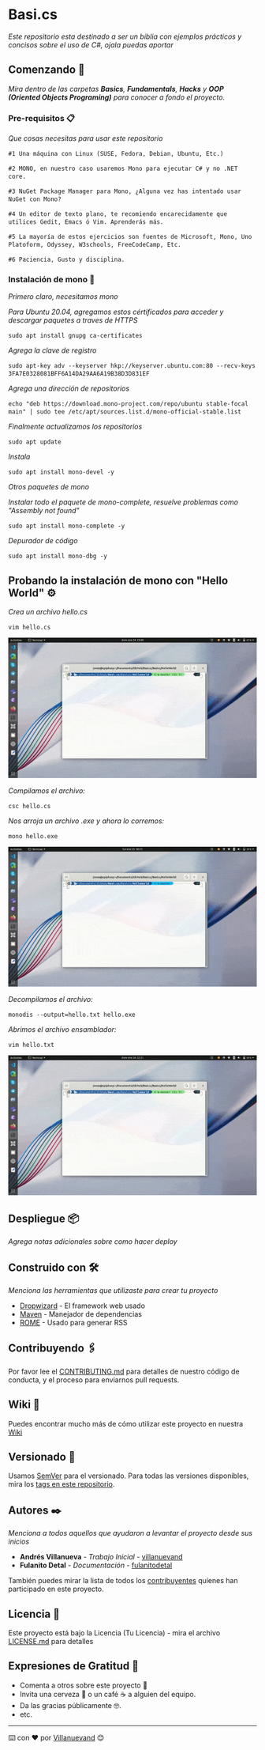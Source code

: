 # Basi.cs

_Este repositorio esta destinado a ser un biblia con ejemplos prácticos y concisos sobre el uso de C#, ojala puedas aportar_

## Comenzando 🚀

_Mira dentro de las carpetas **Basics**, **Fundamentals**, **Hacks** y **OOP (Oriented Objects Programing)** para conocer a fondo el proyecto._


### Pre-requisitos 📋

_Que cosas necesitas para usar este repositorio_

```
#1 Una máquina con Linux (SUSE, Fedora, Debian, Ubuntu, Etc.)
```
```
#2 MONO, en nuestro caso usaremos Mono para ejecutar C# y no .NET core.
```
```
#3 NuGet Package Manager para Mono, ¿Alguna vez has intentado usar NuGet con Mono?
```
```
#4 Un editor de texto plano, te recomiendo encarecidamente que utilices Gedit, Emacs ó Vim. Aprenderás más.
```
```
#5 La mayoría de estos ejercicios son fuentes de Microsoft, Mono, Uno Platoform, Odyssey, W3schools, FreeCodeCamp, Etc. 
```
```
#6 Paciencia, Gusto y disciplina.
```

### Instalación de mono 🔧

_Primero claro, necesitamos mono_

_Para Ubuntu 20.04, agregamos estos cértificados para acceder y descargar paquetes a traves de HTTPS_

```
sudo apt install gnupg ca-certificates
```
_Agrega la clave de registro_

```
sudo apt-key adv --keyserver hkp://keyserver.ubuntu.com:80 --recv-keys 3FA7E0328081BFF6A14DA29AA6A19B38D3D831EF
```
_Agrega una dirección de repositorios_
```
echo "deb https://download.mono-project.com/repo/ubuntu stable-focal main" | sudo tee /etc/apt/sources.list.d/mono-official-stable.list
```
_Finalmente actualizamos los repositorios_
```
sudo apt update
```

_Instala_

```
sudo apt install mono-devel -y
```

_Otros paquetes de mono_

_Instalar todo el paquete de mono-complete, resuelve problemas como "Assembly not found"_

```
sudo apt install mono-complete -y
```

_Depurador de código_

```
sudo apt install mono-dbg -y
```

## Probando la instalación de mono con "Hello World" ⚙️

_Crea un archivo hello.cs_


```
vim hello.cs
```

<img src="Gifs/Vim.gif" alt="Vim Editor"/>

_Compilamos el archivo:_

```
csc hello.cs
```

_Nos arroja un archivo .exe y ahora lo corremos:_

```
mono hello.exe
```
<img src="Gifs/Compile.gif" alt="Compile"/>

_Decompilamos el archivo:_

```
monodis --output=hello.txt hello.exe
```

_Abrimos el archivo ensamblador:_

```
vim hello.txt
```

<img src="Gifs/Decompile.gif" alt="Decompiled"/>




## Despliegue 📦

_Agrega notas adicionales sobre como hacer deploy_

## Construido con 🛠️

_Menciona las herramientas que utilizaste para crear tu proyecto_

* [Dropwizard](http://www.dropwizard.io/1.0.2/docs/) - El framework web usado
* [Maven](https://maven.apache.org/) - Manejador de dependencias
* [ROME](https://rometools.github.io/rome/) - Usado para generar RSS

## Contribuyendo 🖇️

Por favor lee el [CONTRIBUTING.md](https://gist.github.com/villanuevand/xxxxxx) para detalles de nuestro código de conducta, y el proceso para enviarnos pull requests.

## Wiki 📖

Puedes encontrar mucho más de cómo utilizar este proyecto en nuestra [Wiki](https://github.com/tu/proyecto/wiki)

## Versionado 📌

Usamos [SemVer](http://semver.org/) para el versionado. Para todas las versiones disponibles, mira los [tags en este repositorio](https://github.com/tu/proyecto/tags).

## Autores ✒️

_Menciona a todos aquellos que ayudaron a levantar el proyecto desde sus inicios_

* **Andrés Villanueva** - *Trabajo Inicial* - [villanuevand](https://github.com/villanuevand)
* **Fulanito Detal** - *Documentación* - [fulanitodetal](#fulanito-de-tal)

También puedes mirar la lista de todos los [contribuyentes](https://github.com/your/project/contributors) quíenes han participado en este proyecto. 

## Licencia 📄

Este proyecto está bajo la Licencia (Tu Licencia) - mira el archivo [LICENSE.md](LICENSE.md) para detalles

## Expresiones de Gratitud 🎁

* Comenta a otros sobre este proyecto 📢
* Invita una cerveza 🍺 o un café ☕ a alguien del equipo. 
* Da las gracias públicamente 🤓.
* etc.



---
⌨️ con ❤️ por [Villanuevand](https://github.com/Villanuevand) 😊
